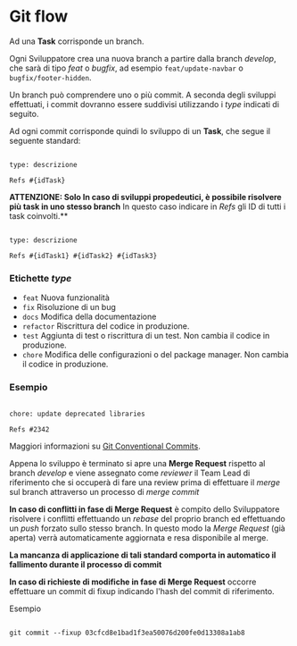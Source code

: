 <!-- @format -->

# Git flow

Ad una **Task** corrisponde un branch.

Ogni Sviluppatore crea una nuova branch a partire dalla branch _develop_, che sarà di tipo _feat_ o _bugfix_, ad esempio `feat/update-navbar` o `bugfix/footer-hidden`.

Un branch può comprendere uno o più commit.
A seconda degli sviluppi effettuati, i commit dovranno essere suddivisi utilizzando i _type_ indicati di seguito.

Ad ogni commit corrisponde quindi lo sviluppo di un **Task**, che segue il seguente standard:

```

type: descrizione

Refs #{idTask}

```

**ATTENZIONE: Solo In caso di sviluppi propedeutici, è possibile risolvere più task in uno stesso branch**
In questo caso indicare in _Refs_ gli ID di tutti i task coinvolti.\*\*

```

type: descrizione

Refs #{idTask1} #{idTask2} #{idTask3}

```

### Etichette _type_

- `feat` Nuova funzionalità
- `fix` Risoluzione di un bug
- `docs` Modifica della documentazione
- `refactor` Riscrittura del codice in produzione.
- `test` Aggiunta di test o riscrittura di un test. Non cambia il codice in produzione.
- `chore` Modifica delle configurazioni o del package manager. Non cambia il codice in produzione.

### Esempio

```

chore: update deprecated libraries

Refs #2342

```

Maggiori informazioni su [Git Conventional Commits](https://www.conventionalcommits.org/en/v1.0.0/).

Appena lo sviluppo è terminato si apre una **Merge Request** rispetto al branch _develop_ e viene assegnato come _reviewer_ il Team Lead di riferimento che si occuperà di fare una review prima di effettuare il _merge_ sul branch attraverso un processo di _merge commit_

**In caso di conflitti in fase di Merge Request** è compito dello Sviluppatore risolvere i conflitti effettuando un _rebase_ del proprio branch ed effettuando un _push_ forzato sullo stesso branch. In questo modo la _Merge Request_ (già aperta) verrà automaticamente aggiornata e resa disponibile al merge.

**La mancanza di applicazione di tali standard comporta in automatico il fallimento durante il processo di commit**

**In caso di richieste di modifiche in fase di Merge Request** occorre effettuare un commit di fixup indicando l'hash del commit di riferimento.

Esempio

```

git commit --fixup 03cfcd8e1bad1f3ea50076d200fe0d13308a1ab8

```

